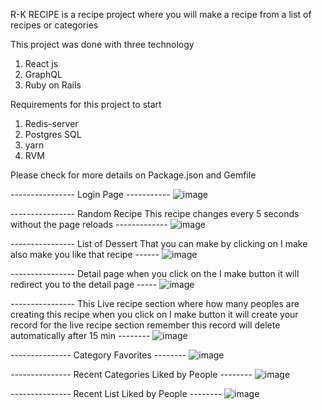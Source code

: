 R-K RECIPE is a recipe project where you will make a recipe from a list of recipes or categories 

This project was done with three technology 
1. React js 
2. GraphQL 
3. Ruby on Rails 

Requirements for this project to start 
1. Redis-server 
2. Postgres SQL 
3. yarn 
4. RVM

Please check for more details on Package.json and Gemfile 

---------------- Login Page -----------
![image](https://github.com/Rohitpanwar7826/SyncRecipeApp/assets/81533608/4efbd742-4525-43d8-8c52-2e3f9d3da00f)

---------------- Random Recipe This recipe changes every 5 seconds without the page reloads -------------
![image](https://github.com/Rohitpanwar7826/SyncRecipeApp/assets/81533608/13df17fb-6578-4213-982b-4cf7e53e2657)

---------------- List of Dessert That you can make by clicking on I make also make you like that recipe ------
![image](https://github.com/Rohitpanwar7826/SyncRecipeApp/assets/81533608/600afd0a-fe93-4639-a7d8-d5d769321bdd)

---------------- Detail page when you click on the I make button it will redirect you to the detail page -----
![image](https://github.com/Rohitpanwar7826/SyncRecipeApp/assets/81533608/becc4c73-1fb8-4706-a022-2a0504cd4b68)

---------------- This Live recipe section where how many peoples are creating this recipe when you click on I make button it will create your record for the live recipe section remember this record will delete automatically after 15 min --------
![image](https://github.com/Rohitpanwar7826/SyncRecipeApp/assets/81533608/635691bb-a461-497d-aa90-01211d5821a5)

--------------- Category Favorites --------
![image](https://github.com/Rohitpanwar7826/SyncRecipeApp/assets/81533608/7a4f9c17-35b9-44f0-9cb5-b606d2f13c3d)

--------------- Recent Categories Liked by People --------
![image](https://github.com/Rohitpanwar7826/SyncRecipeApp/assets/81533608/4b6938c2-044d-488d-bbed-b4f1d899d82a)

--------------- Recent List Liked by People --------
![image](https://github.com/Rohitpanwar7826/SyncRecipeApp/assets/81533608/b3f07d5c-ce6e-4bfd-9d45-634788a32ae4)




